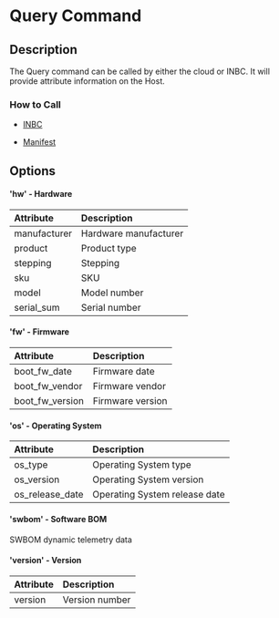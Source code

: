 # Query Command

## Description
The Query command can be called by either the cloud or INBC.  It will provide attribute information on the Host.

### How to Call

- [INBC](https://github.com/intel/intel-inb-manageability/blob/develop/inbc-program/README.md#Query)

- [Manifest](https://github.com/intel/intel-inb-manageability/blob/develop/docs/Manifest%20Parameters.md#Query)

## Options

#### 'hw' - Hardware

| Attribute     | Description                                         | 
|:--------------|:----------------------------------------------------|
| manufacturer  | Hardware manufacturer                               |
| product       | Product type                                        |
| stepping      | Stepping                                            |
| sku           | SKU                                                 |
| model         | Model number                                        |
| serial_sum    | Serial number                                       |

#### 'fw' - Firmware

| Attribute       | Description      | 
|:----------------|:-----------------|
| boot_fw_date    | Firmware date    |
| boot_fw_vendor  | Firmware vendor  |
| boot_fw_version | Firmware version |

#### 'os' - Operating System

| Attribute       | Description                   | 
|:----------------|:------------------------------|
| os_type         | Operating System type         |
| os_version      | Operating System version      |
| os_release_date | Operating System release date |

 #### 'swbom' - Software BOM

SWBOM dynamic telemetry data
 
#### 'version' - Version

| Attribute | Description    | 
|:----------|:---------------|
| version   | Version number |
